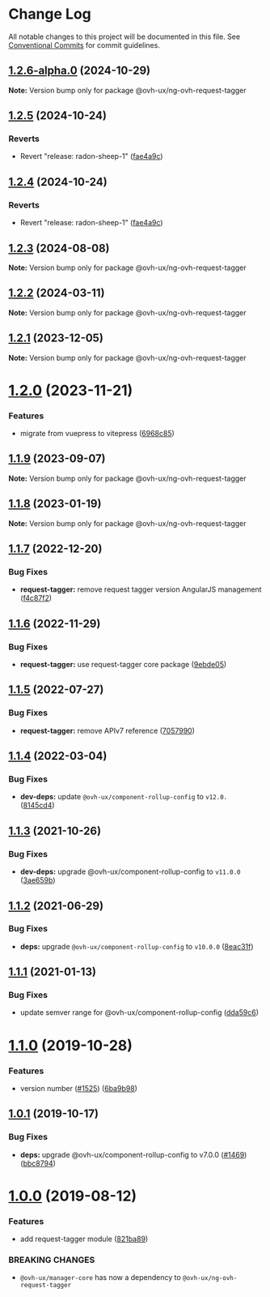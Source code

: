 # Change Log

All notable changes to this project will be documented in this file.
See [Conventional Commits](https://conventionalcommits.org) for commit guidelines.

## [1.2.6-alpha.0](https://github.com/ovh/manager/compare/@ovh-ux/ng-ovh-request-tagger@1.2.5...@ovh-ux/ng-ovh-request-tagger@1.2.6-alpha.0) (2024-10-29)

**Note:** Version bump only for package @ovh-ux/ng-ovh-request-tagger





## [1.2.5](https://github.com/ovh/manager/compare/@ovh-ux/ng-ovh-request-tagger@1.2.4...@ovh-ux/ng-ovh-request-tagger@1.2.5) (2024-10-24)


### Reverts

* Revert "release: radon-sheep-1" ([fae4a9c](https://github.com/ovh/manager/commit/fae4a9cb14816715b060fe0ebe42d45056c9714d))





## [1.2.4](https://github.com/ovh/manager/compare/@ovh-ux/ng-ovh-request-tagger@1.2.3...@ovh-ux/ng-ovh-request-tagger@1.2.4) (2024-10-24)


### Reverts

* Revert "release: radon-sheep-1" ([fae4a9c](https://github.com/ovh/manager/commit/fae4a9cb14816715b060fe0ebe42d45056c9714d))





## [1.2.3](https://github.com/ovh/manager/compare/@ovh-ux/ng-ovh-request-tagger@1.2.2...@ovh-ux/ng-ovh-request-tagger@1.2.3) (2024-08-08)

**Note:** Version bump only for package @ovh-ux/ng-ovh-request-tagger





## [1.2.2](https://github.com/ovh/manager/compare/@ovh-ux/ng-ovh-request-tagger@1.2.1...@ovh-ux/ng-ovh-request-tagger@1.2.2) (2024-03-11)

**Note:** Version bump only for package @ovh-ux/ng-ovh-request-tagger





## [1.2.1](https://github.com/ovh/manager/compare/@ovh-ux/ng-ovh-request-tagger@1.2.0...@ovh-ux/ng-ovh-request-tagger@1.2.1) (2023-12-05)

**Note:** Version bump only for package @ovh-ux/ng-ovh-request-tagger





# [1.2.0](https://github.com/ovh/manager/compare/@ovh-ux/ng-ovh-request-tagger@1.1.9...@ovh-ux/ng-ovh-request-tagger@1.2.0) (2023-11-21)


### Features

* migrate from vuepress to vitepress ([6968c85](https://github.com/ovh/manager/commit/6968c85f00e19c41bc240abb37a50e9dacf9c5e5))





## [1.1.9](https://github.com/ovh/manager/compare/@ovh-ux/ng-ovh-request-tagger@1.1.8...@ovh-ux/ng-ovh-request-tagger@1.1.9) (2023-09-07)

**Note:** Version bump only for package @ovh-ux/ng-ovh-request-tagger





## [1.1.8](https://github.com/ovh/manager/compare/@ovh-ux/ng-ovh-request-tagger@1.1.7...@ovh-ux/ng-ovh-request-tagger@1.1.8) (2023-01-19)

**Note:** Version bump only for package @ovh-ux/ng-ovh-request-tagger





## [1.1.7](https://github.com/ovh/manager/compare/@ovh-ux/ng-ovh-request-tagger@1.1.6...@ovh-ux/ng-ovh-request-tagger@1.1.7) (2022-12-20)


### Bug Fixes

* **request-tagger:** remove request tagger version AngularJS management ([f4c87f2](https://github.com/ovh/manager/commit/f4c87f2e9f7091a7e193cd5b1bf44899d648fcb4))





## [1.1.6](https://github.com/ovh/manager/compare/@ovh-ux/ng-ovh-request-tagger@1.1.5...@ovh-ux/ng-ovh-request-tagger@1.1.6) (2022-11-29)


### Bug Fixes

* **request-tagger:** use request-tagger core package ([9ebde05](https://github.com/ovh/manager/commit/9ebde05c382015b9e836385c35c1df86b1ba3927))





## [1.1.5](https://github.com/ovh/manager/compare/@ovh-ux/ng-ovh-request-tagger@1.1.4...@ovh-ux/ng-ovh-request-tagger@1.1.5) (2022-07-27)


### Bug Fixes

* **request-tagger:** remove APIv7 reference ([7057990](https://github.com/ovh/manager/commit/705799059e782ee8f6aaaf0b15ba3df17bd18bb4))



## [1.1.4](https://github.com/ovh/manager/compare/@ovh-ux/ng-ovh-request-tagger@1.1.3...@ovh-ux/ng-ovh-request-tagger@1.1.4) (2022-03-04)


### Bug Fixes

* **dev-deps:** update `@ovh-ux/component-rollup-config` to `v12.0.` ([8145cd4](https://github.com/ovh/manager/commit/8145cd44a34cec071db4b5267182705625951077))



## [1.1.3](https://github.com/ovh/manager/compare/@ovh-ux/ng-ovh-request-tagger@1.1.2...@ovh-ux/ng-ovh-request-tagger@1.1.3) (2021-10-26)


### Bug Fixes

* **dev-deps:** upgrade @ovh-ux/component-rollup-config to `v11.0.0` ([3ae659b](https://github.com/ovh/manager/commit/3ae659bea59244fd5660375b9dac52055cc374b0))



## [1.1.2](https://github.com/ovh/manager/compare/@ovh-ux/ng-ovh-request-tagger@1.1.1...@ovh-ux/ng-ovh-request-tagger@1.1.2) (2021-06-29)


### Bug Fixes

* **deps:** upgrade `@ovh-ux/component-rollup-config` to `v10.0.0` ([8eac31f](https://github.com/ovh/manager/commit/8eac31f81e46d1570c131cf55788d6435842ab6d))



## [1.1.1](https://github.com/ovh/manager/compare/@ovh-ux/ng-ovh-request-tagger@1.1.0...@ovh-ux/ng-ovh-request-tagger@1.1.1) (2021-01-13)


### Bug Fixes

* update semver range for @ovh-ux/component-rollup-config ([dda59c6](https://github.com/ovh/manager/commit/dda59c6b71cb4ad9ab98f06a0bf995a7eb45a1d9))



# [1.1.0](https://github.com/ovh/manager/compare/@ovh-ux/ng-ovh-request-tagger@1.0.1...@ovh-ux/ng-ovh-request-tagger@1.1.0) (2019-10-28)


### Features

* version number ([#1525](https://github.com/ovh/manager/issues/1525)) ([6ba9b98](https://github.com/ovh/manager/commit/6ba9b980f775a9d79027ce8455b907c9e145f3dc))



## [1.0.1](https://github.com/ovh-ux/manager/compare/@ovh-ux/ng-ovh-request-tagger@1.0.0...@ovh-ux/ng-ovh-request-tagger@1.0.1) (2019-10-17)


### Bug Fixes

* **deps:** upgrade @ovh-ux/component-rollup-config to v7.0.0 ([#1469](https://github.com/ovh-ux/manager/issues/1469)) ([bbc8794](https://github.com/ovh-ux/manager/commit/bbc8794))



# [1.0.0](https://github.com/ovh-ux/manager/compare/@ovh-ux/ng-ovh-request-tagger@0.0.0...@ovh-ux/ng-ovh-request-tagger@1.0.0) (2019-08-12)


### Features

* add request-tagger module ([821ba89](https://github.com/ovh-ux/manager/commit/821ba89))


### BREAKING CHANGES

* `@ovh-ux/manager-core` has now a dependency to
`@ovh-ux/ng-ovh-request-tagger`
